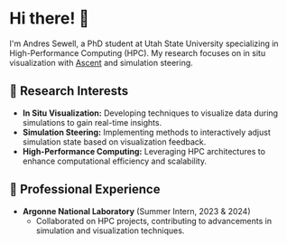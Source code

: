# Hi there! 👋

I'm Andres Sewell, a PhD student at Utah State University specializing in High-Performance Computing (HPC). My research focuses on in situ visualization with [Ascent](https://ascent.readthedocs.io/en/latest/) and simulation steering.

## 🔬 Research Interests

- **In Situ Visualization:** Developing techniques to visualize data during simulations to gain real-time insights.
- **Simulation Steering:** Implementing methods to interactively adjust simulation state based on visualization feedback.
- **High-Performance Computing:** Leveraging HPC architectures to enhance computational efficiency and scalability.

## 🏢 Professional Experience

- **Argonne National Laboratory** (Summer Intern, 2023 & 2024)
  - Collaborated on HPC projects, contributing to advancements in simulation and visualization techniques.
